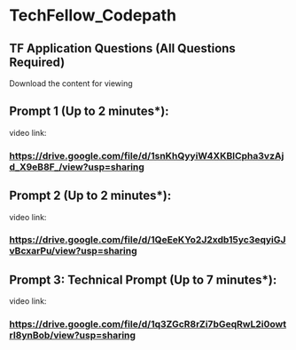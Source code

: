 # TechFellow_Codepath

## TF Application Questions (All Questions Required)
Download the content for viewing
## Prompt 1 (Up to 2 minutes*): 
video link: 
### https://drive.google.com/file/d/1snKhQyyiW4XKBlCpha3vzAjd_X9eB8F_/view?usp=sharing
## Prompt 2 (Up to 2 minutes*):
video link: 
### https://drive.google.com/file/d/1QeEeKYo2J2xdb15yc3eqyiGJvBcxarPu/view?usp=sharing

## Prompt 3: Technical Prompt (Up to 7 minutes*):
video link: 
### https://drive.google.com/file/d/1q3ZGcR8rZi7bGeqRwL2i0owtrI8ynBob/view?usp=sharing
